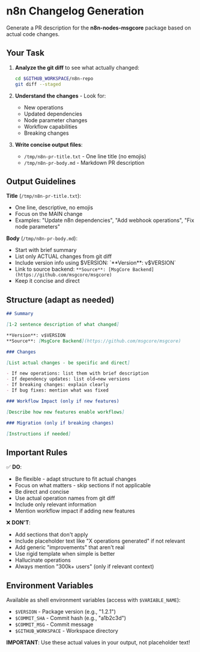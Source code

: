 # n8n Changelog Generation

Generate a PR description for the **n8n-nodes-msgcore** package based on actual code changes.

## Your Task

1. **Analyze the git diff** to see what actually changed:

   ```bash
   cd $GITHUB_WORKSPACE/n8n-repo
   git diff --staged
   ```

2. **Understand the changes** - Look for:
   - New operations
   - Updated dependencies
   - Node parameter changes
   - Workflow capabilities
   - Breaking changes

3. **Write concise output files**:
   - `/tmp/n8n-pr-title.txt` - One line title (no emojis)
   - `/tmp/n8n-pr-body.md` - Markdown PR description

## Output Guidelines

**Title** (`/tmp/n8n-pr-title.txt`):

- One line, descriptive, no emojis
- Focus on the MAIN change
- Examples: "Update n8n dependencies", "Add webhook operations", "Fix node parameters"

**Body** (`/tmp/n8n-pr-body.md`):

- Start with brief summary
- List only ACTUAL changes from git diff
- Include version info using $VERSION: `**Version**: v$VERSION`
- Link to source backend: `**Source**: [MsgCore Backend](https://github.com/msgcore/msgcore)`
- Keep it concise and direct

## Structure (adapt as needed)

```markdown
## Summary

[1-2 sentence description of what changed]

**Version**: v$VERSION
**Source**: [MsgCore Backend](https://github.com/msgcore/msgcore)

### Changes

[List actual changes - be specific and direct]

- If new operations: list them with brief description
- If dependency updates: list old→new versions
- If breaking changes: explain clearly
- If bug fixes: mention what was fixed

### Workflow Impact (only if new features)

[Describe how new features enable workflows]

### Migration (only if breaking changes)

[Instructions if needed]
```

## Important Rules

✅ **DO**:

- Be flexible - adapt structure to fit actual changes
- Focus on what matters - skip sections if not applicable
- Be direct and concise
- Use actual operation names from git diff
- Include only relevant information
- Mention workflow impact if adding new features

❌ **DON'T**:

- Add sections that don't apply
- Include placeholder text like "X operations generated" if not relevant
- Add generic "improvements" that aren't real
- Use rigid template when simple is better
- Hallucinate operations
- Always mention "300k+ users" (only if relevant context)

## Environment Variables

Available as shell environment variables (access with `$VARIABLE_NAME`):

- `$VERSION` - Package version (e.g., "1.2.1")
- `$COMMIT_SHA` - Commit hash (e.g., "a1b2c3d")
- `$COMMIT_MSG` - Commit message
- `$GITHUB_WORKSPACE` - Workspace directory

**IMPORTANT**: Use these actual values in your output, not placeholder text!
